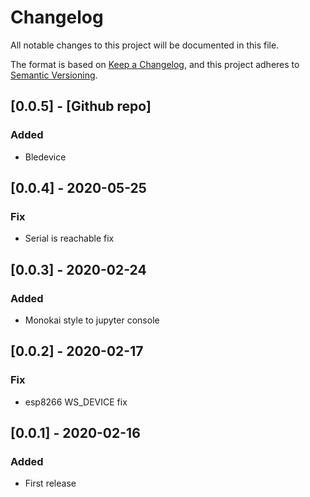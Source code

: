# Changelog
All notable changes to this project will be documented in this file.

The format is based on [Keep a Changelog](https://keepachangelog.com/en/1.0.0/),
and this project adheres to [Semantic Versioning](https://semver.org/spec/v2.0.0.html).

## [0.0.5] - [Github repo]
### Added
- Bledevice 
## [0.0.4] - 2020-05-25
### Fix
- Serial is reachable fix
## [0.0.3] - 2020-02-24
### Added
- Monokai style to jupyter console
## [0.0.2] - 2020-02-17
### Fix
- esp8266 WS_DEVICE fix
## [0.0.1] - 2020-02-16
### Added
- First release
